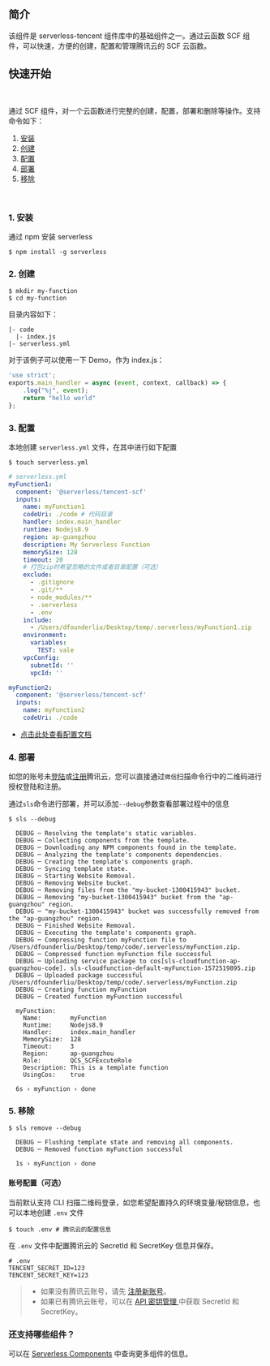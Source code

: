 <!--
title: Serverless Framework - 基础 Components  - 云函数 SCF 组件
menuText: 云函数 SCF 组件
menuOrder: 1
layout: Doc
-->

## 简介

该组件是 serverless-tencent 组件库中的基础组件之一。通过云函数 SCF 组件，可以快速，方便的创建，配置和管理腾讯云的 SCF 云函数。

## 快速开始

&nbsp;

通过 SCF 组件，对一个云函数进行完整的创建，配置，部署和删除等操作。支持命令如下：

1. [安装](#1-安装)
2. [创建](#2-创建)
3. [配置](#3-配置)
4. [部署](#4-部署)
5. [移除](#5-移除)

&nbsp;

### 1. 安装

通过 npm 安装 serverless

```
$ npm install -g serverless
```

### 2. 创建

```
$ mkdir my-function
$ cd my-function
```

目录内容如下：

```
|- code
  |- index.js
|- serverless.yml
```

对于该例子可以使用一下 Demo，作为 index.js：

```javascript
'use strict';
exports.main_handler = async (event, context, callback) => {
    .log("%j", event);
    return "hello world"
};

```

### 3. 配置

本地创建 `serverless.yml` 文件，在其中进行如下配置

```
$ touch serverless.yml
```

```yml
# serverless.yml
myFunction1:
  component: '@serverless/tencent-scf'
  inputs:
    name: myFunction1
    codeUri: ./code # 代码目录
    handler: index.main_handler
    runtime: Nodejs8.9
    region: ap-guangzhou
    description: My Serverless Function
    memorySize: 128
    timeout: 20
    # 打包zip时希望忽略的文件或者目录配置（可选）
    exclude:
      - .gitignore
      - .git/**
      - node_modules/**
      - .serverless
      - .env
    include:
      - /Users/dfounderliu/Desktop/temp/.serverless/myFunction1.zip
    environment:
      variables:
        TEST: vale
    vpcConfig:
      subnetId: ''
      vpcId: ''

myFunction2:
  component: '@serverless/tencent-scf'
  inputs:
    name: myFunction2
    codeUri: ./code
```

- [点击此处查看配置文档](https://github.com/serverless-tencent/tencent-scf/blob/master/docs/configure.md)

### 4. 部署

如您的账号未[登陆](https://cloud.tencent.com/login)或[注册](https://cloud.tencent.com/register)腾讯云，您可以直接通过`微信`扫描命令行中的二维码进行授权登陆和注册。

通过`sls`命令进行部署，并可以添加`--debug`参数查看部署过程中的信息

```
$ sls --debug

  DEBUG ─ Resolving the template's static variables.
  DEBUG ─ Collecting components from the template.
  DEBUG ─ Downloading any NPM components found in the template.
  DEBUG ─ Analyzing the template's components dependencies.
  DEBUG ─ Creating the template's components graph.
  DEBUG ─ Syncing template state.
  DEBUG ─ Starting Website Removal.
  DEBUG ─ Removing Website bucket.
  DEBUG ─ Removing files from the "my-bucket-1300415943" bucket.
  DEBUG ─ Removing "my-bucket-1300415943" bucket from the "ap-guangzhou" region.
  DEBUG ─ "my-bucket-1300415943" bucket was successfully removed from the "ap-guangzhou" region.
  DEBUG ─ Finished Website Removal.
  DEBUG ─ Executing the template's components graph.
  DEBUG ─ Compressing function myFunction file to /Users/dfounderliu/Desktop/temp/code/.serverless/myFunction.zip.
  DEBUG ─ Compressed function myFunction file successful
  DEBUG ─ Uploading service package to cos[sls-cloudfunction-ap-guangzhou-code]. sls-cloudfunction-default-myFunction-1572519895.zip
  DEBUG ─ Uploaded package successful /Users/dfounderliu/Desktop/temp/code/.serverless/myFunction.zip
  DEBUG ─ Creating function myFunction
  DEBUG ─ Created function myFunction successful

  myFunction:
    Name:        myFunction
    Runtime:     Nodejs8.9
    Handler:     index.main_handler
    MemorySize:  128
    Timeout:     3
    Region:      ap-guangzhou
    Role:        QCS_SCFExcuteRole
    Description: This is a template function
    UsingCos:    true

  6s › myFunction › done

```

### 5. 移除

```
$ sls remove --debug

  DEBUG ─ Flushing template state and removing all components.
  DEBUG ─ Removed function myFunction successful

  1s › myFunction › done

```

#### 账号配置（可选）

当前默认支持 CLI 扫描二维码登录，如您希望配置持久的环境变量/秘钥信息，也可以本地创建 `.env` 文件

```
$ touch .env # 腾讯云的配置信息
```

在 `.env` 文件中配置腾讯云的 SecretId 和 SecretKey 信息并保存。

```env
# .env
TENCENT_SECRET_ID=123
TENCENT_SECRET_KEY=123
```

> - 如果没有腾讯云账号，请先 [注册新账号](https://cloud.tencent.com/register)。
> - 如果已有腾讯云账号，可以在 [API 密钥管理
>   ](https://.cloud.tencent.com/cam/capi) 中获取 SecretId 和 SecretKey。

### 还支持哪些组件？

可以在 [Serverless Components](https://github.com/serverless/components) 中查询更多组件的信息。
